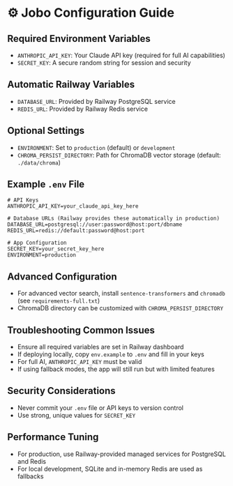 # ⚙️ Jobo Configuration Guide

## Required Environment Variables

- `ANTHROPIC_API_KEY`: Your Claude API key (required for full AI capabilities)
- `SECRET_KEY`: A secure random string for session and security

## Automatic Railway Variables

- `DATABASE_URL`: Provided by Railway PostgreSQL service
- `REDIS_URL`: Provided by Railway Redis service

## Optional Settings

- `ENVIRONMENT`: Set to `production` (default) or `development`
- `CHROMA_PERSIST_DIRECTORY`: Path for ChromaDB vector storage (default: `./data/chroma`)

## Example `.env` File
```env
# API Keys
ANTHROPIC_API_KEY=your_claude_api_key_here

# Database URLs (Railway provides these automatically in production)
DATABASE_URL=postgresql://user:password@host:port/dbname
REDIS_URL=redis://default:password@host:port

# App Configuration
SECRET_KEY=your_secret_key_here
ENVIRONMENT=production
```

## Advanced Configuration
- For advanced vector search, install `sentence-transformers` and `chromadb` (see `requirements-full.txt`)
- ChromaDB directory can be customized with `CHROMA_PERSIST_DIRECTORY`

## Troubleshooting Common Issues
- Ensure all required variables are set in Railway dashboard
- If deploying locally, copy `env.example` to `.env` and fill in your keys
- For full AI, `ANTHROPIC_API_KEY` must be valid
- If using fallback modes, the app will still run but with limited features

## Security Considerations
- Never commit your `.env` file or API keys to version control
- Use strong, unique values for `SECRET_KEY`

## Performance Tuning
- For production, use Railway-provided managed services for PostgreSQL and Redis
- For local development, SQLite and in-memory Redis are used as fallbacks 